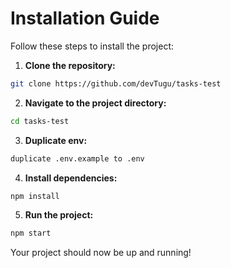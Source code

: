 # Installation Guide

Follow these steps to install the project:

1. **Clone the repository:**

```sh
git clone https://github.com/devTugu/tasks-test
```

2. **Navigate to the project directory:**

```sh
cd tasks-test
```

3. **Duplicate env:**

```sh
duplicate .env.example to .env
```

4. **Install dependencies:**

```sh
npm install
```

5. **Run the project:**

```sh
npm start
```

Your project should now be up and running!

